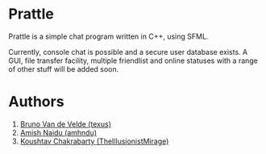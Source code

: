 Prattle
===========

Prattle is a simple chat program written in C++, using SFML.

Currently, console chat is possible and a secure user database exists. A GUI, file transfer facility, multiple friendlist and online statuses with a range of other stuff will be added soon.


Authors
=======

1. [Bruno Van de Velde (texus)][1]
2. [Amish Naidu (amhndu)][2]
3. [Koushtav Chakrabarty (TheIllusionistMirage)][3]

[1]: http://github.com/texus "Bruno Van de Velde (texus)"
[2]: http://github.com/amhndu "Amish Naidu (amhndu)"
[3]: http://github.com/TheIllusionistMirage "Koushtav Chakrabarty (TheIllusionistMirage)"
